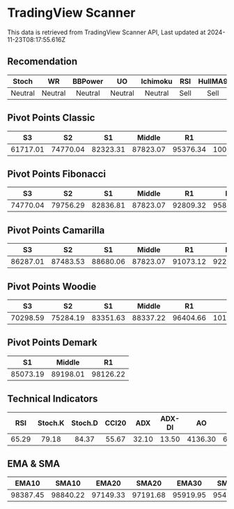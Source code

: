 # TradingView Scanner
This data is retrieved from TradingView Scanner API, Last updated at 2024-11-23T08:17:55.616Z

## Recomendation
| Stoch | WR | BBPower | UO | Ichimoku | RSI | HullMA9 |
| :---: | :---: | :---: | :---: | :---: | :---: | :---: |
| Neutral | Neutral | Neutral | Neutral | Neutral | Sell | Sell |

## Pivot Points Classic
| S3 | S2 | S1 | Middle | R1 | R2 | R3 |
| :---: | :---: | :---: | :---: | :---: | :---: | :---: |
| 61717.01 | 74770.04 | 82323.31 | 87823.07 | 95376.34 | 100876.10 | 113929.13 |

## Pivot Points Fibonacci
| S3 | S2 | S1 | Middle | R1 | R2 | R3 |
| :---: | :---: | :---: | :---: | :---: | :---: | :---: |
| 74770.04 | 79756.29 | 82836.81 | 87823.07 | 92809.32 | 95889.84 | 100876.10 |

## Pivot Points Camarilla
| S3 | S2 | S1 | Middle | R1 | R2 | R3 |
| :---: | :---: | :---: | :---: | :---: | :---: | :---: |
| 86287.01 | 87483.53 | 88680.06 | 87823.07 | 91073.12 | 92269.65 | 93466.17 |

## Pivot Points Woodie
| S3 | S2 | S1 | Middle | R1 | R2 | R3 |
| :---: | :---: | :---: | :---: | :---: | :---: | :---: |
| 70298.59 | 75284.19 | 83351.63 | 88337.22 | 96404.66 | 101390.25 | 109457.69 |

## Pivot Points Demark
| S1 | Middle | R1 |
| :---: | :---: | :---: |
| 85073.19 | 89198.01 | 98126.22 |

## Technical Indicators
| RSI | Stoch.K | Stoch.D | CCI20 | ADX | ADX-DI | AO | Mom | MACD | MACD | W.R | HullMA9 |
| :---: | :---: | :---: | :---: | :---: | :---: | :---: | :---: | :---: | :---: | :---: | :---: |
| 65.29 | 79.18 | 84.37 | 55.67 | 32.10 | 13.50 | 4136.30 | 612.06 | 1765.55 | 1899.58 | -28.71 | 98647.29 |

## EMA & SMA
| EMA10 | SMA10 | EMA20 | SMA20 | EMA30 | SMA30 | EMA50 | SMA50 | EMA100 | SMA100 | EMA200 | SMA200 |
| :---: | :---: | :---: | :---: | :---: | :---: | :---: | :---: | :---: | :---: | :---: | :---: |
| 98387.45 | 98840.22 | 97149.33 | 97191.68 | 95919.95 | 95409.87 | 93621.12 | 93397.51 | 88488.82 | 87853.37 | 81536.67 | 78439.75 |